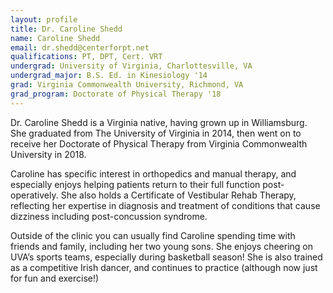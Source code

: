 ```yaml
---
layout: profile
title: Dr. Caroline Shedd
name: Caroline Shedd
email: dr.shedd@centerforpt.net
qualifications: PT, DPT, Cert. VRT
undergrad: University of Virginia, Charlottesville, VA
undergrad_major: B.S. Ed. in Kinesiology '14
grad: Virginia Commonwealth University, Richmond, VA
grad_program: Doctorate of Physical Therapy '18
---
```


Dr. Caroline Shedd is a Virginia native, having grown up in Williamsburg. She graduated from The University of Virginia in 2014, then went on to receive her Doctorate of Physical Therapy from Virginia Commonwealth University in 2018.

Caroline has specific interest in orthopedics and manual therapy, and especially enjoys helping patients return to their full function post-operatively. She also holds a Certificate of Vestibular Rehab Therapy, reflecting her expertise in diagnosis and treatment of conditions that cause dizziness including post-concussion syndrome.

Outside of the clinic you can usually find Caroline spending time with friends and family, including her two young sons. She enjoys cheering on UVA’s sports teams, especially during basketball season! She is also trained as a competitive Irish dancer, and continues to practice (although now just for fun and exercise!)